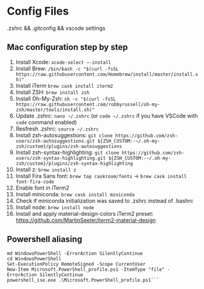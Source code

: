 # Config Files

.zshrc && .gitconfig && vscode settings

## Mac configuration step by step

1. Install Xcode: `xcode-select —-install`
2. Install Brew: `/bin/bash -c "$(curl -fsSL https://raw.githubusercontent.com/Homebrew/install/master/install.sh)"`
3. Install iTerm `brew cask install iterm2`
4. Install ZSH: `brew install zsh`
5. Install Oh-My-Zsh: `sh -c "$(curl -fsSL https://raw.githubusercontent.com/robbyrussell/oh-my-zsh/master/tools/install.sh)"`
6. Update .zshrc: `nano ~/.zshrc` (or `code ~/.zshrc` if you have VSCode with `code` command enabled)
7. Resfresh .zshrc: `source ~/.zshrc`
8. Install zsh-autosuggestions: `git clone https://github.com/zsh-users/zsh-autosuggestions.git ${ZSH_CUSTOM:-~/.oh-my-zsh/custom}/plugins/zsh-autosuggestions`
9. Install zsh-syntax-highlighting: `git clone https://github.com/zsh-users/zsh-syntax-highlighting.git ${ZSH_CUSTOM:-~/.oh-my-zsh/custom}/plugins/zsh-syntax-highlighting`
10. Install z: `brew install z`
11. Install Fira Sans font: `brew tap caskroom/fonts` -> `brew cask install font-fira-code`
12. Enable font in iTerm2
13. Install miniconda: `brew cask install miniconda`
14. Check if miniconda initialization was saved to .zshrc instead of .bashrc
15. Install node: `brew install node`
16. Install and apply material-design-colors iTerm2 preset: <https://github.com/MartinSeeler/iterm2-material-design>

## Powershell aliasing

```cd C:\md\Documents
md WindowsPowerShell -ErrorAction SilentlyContinue
cd WindowsPowerShell
Set-ExecutionPolicy RemoteSigned -Scope CurrentUser
New-Item Microsoft.PowerShell_profile.ps1 -ItemType "file" -ErrorAction SilentlyContinue
powershell_ise.exe .\Microsoft.PowerShell_profile.ps1```
